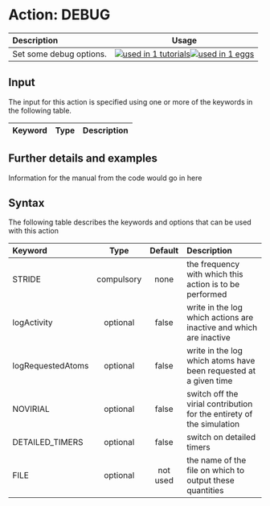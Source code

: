 # Action: DEBUG

| Description    | Usage |
|:--------|:--------:|
| Set some debug options. | [![used in 1 tutorials](https://img.shields.io/badge/tutorials-1-green.svg)](https://www.plumed-tutorials.org/browse.html?search=DEBUG)[![used in 1 eggs](https://img.shields.io/badge/nest-1-green.svg)](https://www.plumed-nest.org/browse.html?search=DEBUG) | 

## Input

The input for this action is specified using one or more of the keywords in the following table.

| Keyword |  Type | Description |
|:--------|:------:|:-----------|


## Further details and examples 
Information for the manual from the code would go in here 
## Syntax 
The following table describes the keywords and options that can be used with this action 

| Keyword | Type | Default | Description |
|:-------|:----:|:-------:|:-----------|
| STRIDE | compulsory | none |  the frequency with which this action is to be performed |
| logActivity | optional | false |  write in the log which actions are inactive and which are inactive |
| logRequestedAtoms | optional | false |  write in the log which atoms have been requested at a given time |
| NOVIRIAL | optional | false |  switch off the virial contribution for the entirety of the simulation |
| DETAILED_TIMERS | optional | false |  switch on detailed timers |
| FILE | optional | not used | the name of the file on which to output these quantities |
